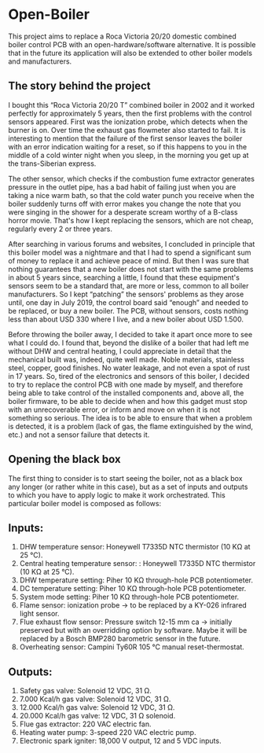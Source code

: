 # Open-Boiler
This project aims to replace a Roca Victoria 20/20 domestic combined boiler control PCB with an open-hardware/software alternative. It is possible that in the future its application will also be extended to other boiler models and manufacturers.

## The story behind the project
I bought this “Roca Victoria 20/20 T” combined boiler in 2002 and it worked perfectly for approximately 5 years, then the first problems with the control sensors appeared. First was the ionization probe, which detects when the burner is on. Over time the exhaust gas flowmeter also started to fail. It is interesting to mention that the failure of the first sensor leaves the boiler with an error indication waiting for a reset, so if this happens to you in the middle of a cold winter night when you sleep, in the morning you get up at the trans-Siberian express.

The other sensor, which checks if the combustion fume extractor generates pressure in the outlet pipe, has a bad habit of failing just when you are taking a nice warm bath, so that the cold water punch you receive when the boiler suddenly turns off with error makes you change the note that you were singing in the shower for a desperate scream worthy of a B-class horror movie. That's how I kept replacing the sensors, which are not cheap, regularly every 2 or three years.


After searching in various forums and websites, I concluded in principle that this boiler model was a nightmare and that I had to spend a significant sum of money to replace it and achieve peace of mind. But then I was sure that nothing guarantees that a new boiler does not start with the same problems in about 5 years since, searching a little, I found that these equipment's sensors seem to be a standard that, are more or less, common to all boiler manufacturers. So I kept “patching” the sensors' problems as they arose until, one day in July 2019, the control board said “enough” and needed to be replaced, or buy a new boiler. The PCB, without sensors, costs nothing less than about USD 330 where I live, and a new boiler about USD 1.500.

Before throwing the boiler away, I decided to take it apart once more to see what I could do. I found that,  beyond the dislike of a boiler that had left me without DHW and central heating, I could appreciate in detail that the mechanical built was, indeed, quite well made. Noble materials, stainless steel, copper, good finishes. No water leakage, and not even a spot of rust in 17 years. So, tired of the electronics and sensors of this boiler, I decided to try to replace the control PCB with one made by myself, and therefore being able to take control of the installed components and, above all, the boiler firmware, to be able to decide when and how this gadget must stop with an unrecoverable error, or inform and move on when it is not something so serious. The idea is to be able to ensure that when a problem is detected, it is a problem (lack of gas, the flame extinguished by the wind, etc.) and not a sensor failure that detects it.

## Opening the black box
The first thing to consider is to start seeing the boiler, not as a black box any longer (or rather white in this case), but as a set of inputs and outputs to which you have to apply logic to make it work orchestrated. This particular boiler model is composed as follows:

## Inputs:
1. DHW temperature sensor: Honeywell T7335D NTC thermistor  (10 KΩ at 25 °C).
2. Central heating temperature sensor: : Honeywell T7335D NTC thermistor  (10 KΩ at 25 °C).
3. DHW temperature setting: Piher 10 KΩ through-hole PCB potentiometer.
4. DC temperature setting: Piher 10 KΩ through-hole PCB potentiometer.
5. System mode setting: Piher 10 KΩ through-hole PCB potentiometer.
6. Flame sensor: ionization probe -> to be replaced by a KY-026 infrared light sensor.
7. Flue exhaust flow sensor: Pressure switch 12-15 mm ca -> initially preserved but with an overridding option by software. Maybe it will be replaced by a Bosch BMP280 barometric sensor in the future.
8. Overheating sensor: Campini Ty60R 105 °C manual reset-thermostat.

## Outputs:
1. Safety gas valve: Solenoid 12 VDC, 31 Ω.
2. 7.000 Kcal/h gas valve: Solenoid 12 VDC, 31 Ω.
3. 12.000 Kcal/h gas valve: Solenoid 12 VDC, 31 Ω.
4. 20.000 Kcal/h gas valve: 12 VDC, 31 Ω solenoid.
5. Flue gas extractor: 220 VAC electric fan.
6. Heating water pump: 3-speed 220 VAC electric pump.
6. Electronic spark igniter: 18,000 V output, 12 and 5 VDC inputs.
